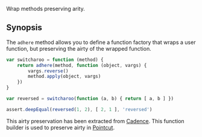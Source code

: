 Wrap methods preserving arity.

## Synopsis

The `adhere` method allows you to define a function factory that wraps a user
function, but preserving the airty of the wrapped function.

```javascript
var switcharoo = function (method) {
    return adhere(method, function (object, vargs) {
        vargs.reverse()
        method.apply(object, vargs)
    })
}

var reversed = switcharoo(function (a, b) { return [ a, b ] })

assert.deepEqual(reversed(1, 2), [ 2, 1 ], 'reversed')
```

This airty preservation has been extracted from
[Cadence](https://github.com/bigeasy/cadence). This function builder is used to
preserve airty in [Pointcut](https://github.com/bigeasy/pointcut).
